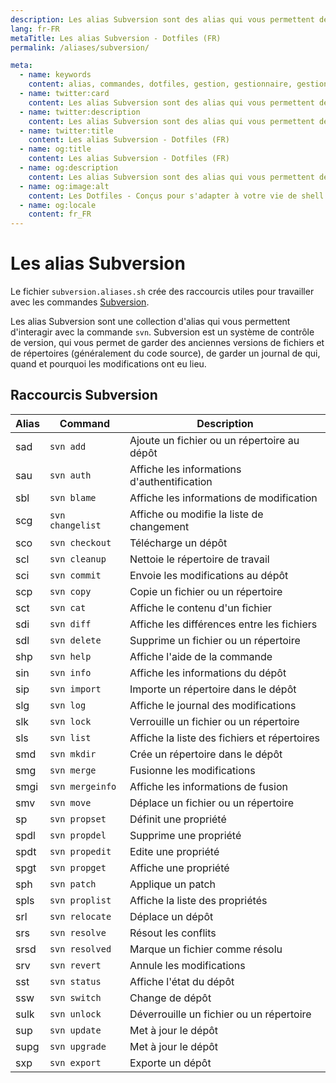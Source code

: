 ```yaml
---
description: Les alias Subversion sont des alias qui vous permettent de simplifier l'utilisation de la commande Subversion. Subversion est une commande qui permet de gérer des dépôts de code.
lang: fr-FR
metaTitle: Les alias Subversion - Dotfiles (FR)
permalink: /aliases/subversion/

meta:
  - name: keywords
    content: alias, commandes, dotfiles, gestion, gestionnaire, gestionnairedeversion, gestionnairedeversions, shell, subversion, svn, version, versioning
  - name: twitter:card
    content: Les alias Subversion sont des alias qui vous permettent de simplifier l'utilisation de la commande Subversion. Subversion est une commande qui permet de gérer des dépôts de code.
  - name: twitter:description
    content: Les alias Subversion sont des alias qui vous permettent de simplifier l'utilisation de la commande Subversion. Subversion est une commande qui permet de gérer des dépôts de code.
  - name: twitter:title
    content: Les alias Subversion - Dotfiles (FR)
  - name: og:title
    content: Les alias Subversion - Dotfiles (FR)
  - name: og:description
    content: Les alias Subversion sont des alias qui vous permettent de simplifier l'utilisation de la commande Subversion. Subversion est une commande qui permet de gérer des dépôts de code.
  - name: og:image:alt
    content: Les Dotfiles - Conçus pour s'adapter à votre vie de shell
  - name: og:locale
    content: fr_FR
---
```


# Les alias Subversion

Le fichier `subversion.aliases.sh` crée des raccourcis utiles pour travailler
avec les commandes [Subversion](https://subversion.apache.org).

Les alias Subversion sont une collection d'alias qui vous permettent d'interagir
avec la commande `svn`. Subversion est un système de contrôle de version, qui
vous permet de garder des anciennes versions de fichiers et de répertoires
(généralement du code source), de garder un journal de qui, quand et pourquoi
les modifications ont eu lieu.

## Raccourcis Subversion

| Alias | Command          | Description                                  |
| ----- | ---------------- | -------------------------------------------- |
| sad   | `svn add`        | Ajoute un fichier ou un répertoire au dépôt  |
| sau   | `svn auth`       | Affiche les informations d'authentification  |
| sbl   | `svn blame`      | Affiche les informations de modification     |
| scg   | `svn changelist` | Affiche ou modifie la liste de changement    |
| sco   | `svn checkout`   | Télécharge un dépôt                          |
| scl   | `svn cleanup`    | Nettoie le répertoire de travail             |
| sci   | `svn commit`     | Envoie les modifications au dépôt            |
| scp   | `svn copy`       | Copie un fichier ou un répertoire            |
| sct   | `svn cat`        | Affiche le contenu d'un fichier              |
| sdi   | `svn diff`       | Affiche les différences entre les fichiers   |
| sdl   | `svn delete`     | Supprime un fichier ou un répertoire         |
| shp   | `svn help`       | Affiche l'aide de la commande                |
| sin   | `svn info`       | Affiche les informations du dépôt            |
| sip   | `svn import`     | Importe un répertoire dans le dépôt          |
| slg   | `svn log`        | Affiche le journal des modifications         |
| slk   | `svn lock`       | Verrouille un fichier ou un répertoire       |
| sls   | `svn list`       | Affiche la liste des fichiers et répertoires |
| smd   | `svn mkdir`      | Crée un répertoire dans le dépôt             |
| smg   | `svn merge`      | Fusionne les modifications                   |
| smgi  | `svn mergeinfo`  | Affiche les informations de fusion           |
| smv   | `svn move`       | Déplace un fichier ou un répertoire          |
| sp    | `svn propset`    | Définit une propriété                        |
| spdl  | `svn propdel`    | Supprime une propriété                       |
| spdt  | `svn propedit`   | Edite une propriété                          |
| spgt  | `svn propget`    | Affiche une propriété                        |
| sph   | `svn patch`      | Applique un patch                            |
| spls  | `svn proplist`   | Affiche la liste des propriétés              |
| srl   | `svn relocate`   | Déplace un dépôt                             |
| srs   | `svn resolve`    | Résout les conflits                          |
| srsd  | `svn resolved`   | Marque un fichier comme résolu               |
| srv   | `svn revert`     | Annule les modifications                     |
| sst   | `svn status`     | Affiche l'état du dépôt                      |
| ssw   | `svn switch`     | Change de dépôt                              |
| sulk  | `svn unlock`     | Déverrouille un fichier ou un répertoire     |
| sup   | `svn update`     | Met à jour le dépôt                          |
| supg  | `svn upgrade`    | Met à jour le dépôt                          |
| sxp   | `svn export`     | Exporte un dépôt                             |
